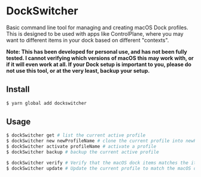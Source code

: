 # DockSwitcher

Basic command line tool for managing and creating macOS Dock profiles. This is designed to be used with apps
like ControlPlane, where you may want to different items in your dock based on different "contexts".

**Note: This has been developed for personal use, and has not been fully tested. I cannot verifying which versions
of macOS this may work with, or if it will even work at all. If your Dock setup is important to you, please do not use
this tool, or at the very least, backup your setup.**

## Install

```bash
$ yarn global add dockswitcher 
```

## Usage

```bash
$ dockSwitcher get # list the current active profile
$ dockSwitcher new newProfileName # clone the current profile into newProfileName. THIS DOES NOT ACTIVATE THE PROFILE
$ dockSwitcher activate profileName # activate a profile
$ dockSwitcher backup # backup the current active profile 

$ dockSwitcher verify # Verify that the macOS dock items matches the items specified in the active profile – mostly used for internal testing
$ dockSwitcher update # Update the current profile to match the macOS dock items – mostly used for internal testing
```
